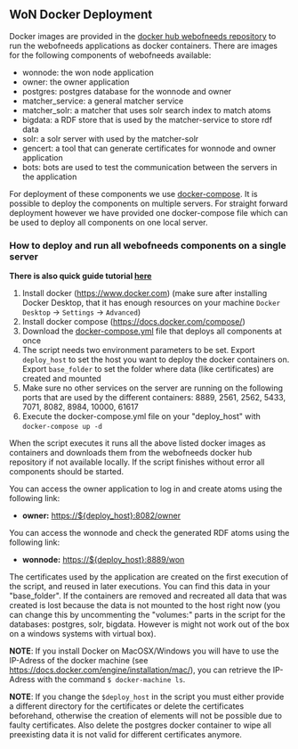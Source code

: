 ## WoN Docker Deployment

Docker images are provided in the [docker hub webofneeds repository](https://hub.docker.com/r/webofneeds/) to run
the webofneeds applications as docker containers. There are images for the following components of webofneeds available:

- wonnode: the won node application
- owner: the owner application
- postgres: postgres database for the wonnode and owner
- matcher_service: a general matcher service
- matcher_solr: a matcher that uses solr search index to match atoms
- bigdata: a RDF store that is used by the matcher-service to store rdf data
- solr: a solr server with used by the matcher-solr
- gencert: a tool that can generate certificates for wonnode and owner application
- bots: bots are used to test the communication between the servers in the application

For deployment of these components we use [docker-compose](https://docs.docker.com/compose/). It is possible to deploy
the components on multiple servers. For straight forward deployment however we have provided one docker-compose file
which can be used to deploy all components on one local server.

### How to deploy and run all webofneeds components on a single server

**There is also quick guide tutorial [here](/documentation/how-to-won/docker.md)**

1. Install docker (https://www.docker.com) (make sure after installing Docker Desktop, that it has enough resources on your machine `Docker Desktop` -> `Settings` -> `Advanced`)
2. Install docker compose (https://docs.docker.com/compose/)
3. Download the [docker-compose.yml](deploy/local_image/docker-compose.yml) file that deploys all components at once
4. The script needs two environment parameters to be set. Export `deploy_host` to set the host you want to deploy the
   docker containers on. Export `base_folder` to set the folder where data (like certificates) are created and mounted
5. Make sure no other services on the server are running on the following ports that are used by the different
   containers: 8889, 2561, 2562, 5433, 7071, 8082, 8984, 10000, 61617
6. Execute the docker-compose.yml file on your "deploy_host" with `docker-compose up -d`

When the script executes it runs all the above listed docker images as containers and downloads them from the
webofneeds docker hub repository if not available locally. If the script finishes without error all components
should be started.

You can access the owner application to log in and create atoms using the following link:

- **owner:** [https://\${deploy_host}:8082/owner](https://${deploy_host}:8082/owner)

You can access the wonnode and check the generated RDF atoms using the following link:

- **wonnode:** [https://\${deploy_host}:8889/won](https://${deploy_host}:8889/won)

The certificates used by the application are created on the first execution of the script, and reused in later
executions. You can find this data in your "base_folder". If the containers are removed and recreated all data that
was created is lost because the data is not mounted to the host right now (you can change this by uncommenting the
"volumes:" parts in the script for the databases: postgres, solr, bigdata. However is might not work out of the box
on a windows systems with virtual box).

**NOTE**: If you install Docker on MacOSX/Windows you will have to use the IP-Adress of the docker machine (see
https://docs.docker.com/engine/installation/mac/), you can retrieve the IP-Adress with the command `$ docker-machine ls`.

**NOTE**: If you change the `$deploy_host` in the script you must either provide a different directory for the
certificates or delete the certificates beforehand, otherwise the creation of elements will not be possible due to
faulty certificates. Also delete the postgres docker container to wipe all preexisting data it is not valid for
different certificates anymore.

